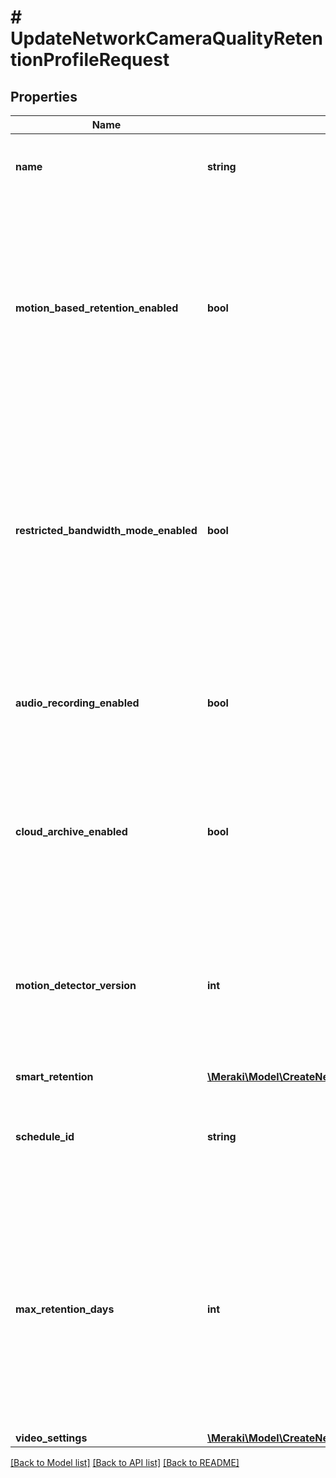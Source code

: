 # # UpdateNetworkCameraQualityRetentionProfileRequest

## Properties

Name | Type | Description | Notes
------------ | ------------- | ------------- | -------------
**name** | **string** | The name of the new profile. Must be unique. | [optional]
**motion_based_retention_enabled** | **bool** | Deletes footage older than 3 days in which no motion was detected. Can be either true or false. Defaults to false. This setting does not apply to MV2 cameras. | [optional]
**restricted_bandwidth_mode_enabled** | **bool** | Disable features that require additional bandwidth such as Motion Recap. Can be either true or false. Defaults to false. This setting does not apply to MV2 cameras. | [optional]
**audio_recording_enabled** | **bool** | Whether or not to record audio. Can be either true or false. Defaults to false. | [optional]
**cloud_archive_enabled** | **bool** | Create redundant video backup using Cloud Archive. Can be either true or false. Defaults to false. | [optional]
**motion_detector_version** | **int** | The version of the motion detector that will be used by the camera. Only applies to Gen 2 cameras. Defaults to v2. | [optional]
**smart_retention** | [**\Meraki\Model\CreateNetworkCameraQualityRetentionProfileRequestSmartRetention**](CreateNetworkCameraQualityRetentionProfileRequestSmartRetention.md) |  | [optional]
**schedule_id** | **string** | Schedule for which this camera will record video, or &#39;null&#39; to always record. | [optional]
**max_retention_days** | **int** | The maximum number of days for which the data will be stored, or &#39;null&#39; to keep data until storage space runs out. If the former, it can be in the range of one to ninety days. | [optional]
**video_settings** | [**\Meraki\Model\CreateNetworkCameraQualityRetentionProfileRequestVideoSettings**](CreateNetworkCameraQualityRetentionProfileRequestVideoSettings.md) |  | [optional]

[[Back to Model list]](../../README.md#models) [[Back to API list]](../../README.md#endpoints) [[Back to README]](../../README.md)
